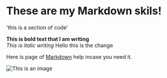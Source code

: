# These are my Markdown skils!

'this is a section of code'

**This is bold text that I am writing**  
*This is italic writing* Hello this is the change


Here is page of [Markdown](http://daringfireball.net/projects/markdown/syntax#link) help incase you need it. 


![This is an image](./me_working.png)